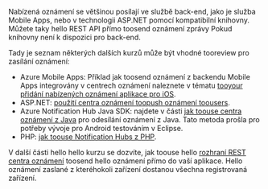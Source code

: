 

Nabízená oznámení se většinou posílají ve službě back-end, jako je služba Mobile Apps, nebo v technologii ASP.NET pomocí kompatibilní knihovny. Můžete taky hello REST API přímo toosend oznámení zprávy Pokud knihovny není k dispozici pro back-end. 

Tady je seznam některých dalších kurzů může být vhodné tooreview pro zasílání oznámení:

* Azure Mobile Apps: Příklad jak toosend oznámení z backendu Mobile Apps integrovány v centrech oznámení naleznete v tématu [tooyour přidání nabízených oznámení aplikace pro iOS](../articles/app-service-mobile/app-service-mobile-ios-get-started-push.md).  
* ASP.NET: [použití centra oznámení toopush oznámení toousers](../articles/notification-hubs/notification-hubs-aspnet-backend-ios-apple-apns-notification.md).
* Azure Notification Hub Java SDK: najdete v části [jak toouse centra oznámení z Java](../articles/notification-hubs/notification-hubs-java-push-notification-tutorial.md) pro odesílání oznámení z Java. Tato metoda prošla pro potřeby vývoje pro Android testováním v Eclipse.
* PHP: [jak toouse Notification Hubs z PHP](../articles/notification-hubs/notification-hubs-php-push-notification-tutorial.md).

V další části hello hello kurzu se dozvíte, jak toouse hello [rozhraní REST centra oznámení](http://msdn.microsoft.com/library/windowsazure/dn223264.aspx) toosend hello oznámení přímo do vaší aplikace. Hello oznámení zaslané z kteréhokoli zařízení dostanou všechna registrovaná zařízení.  

